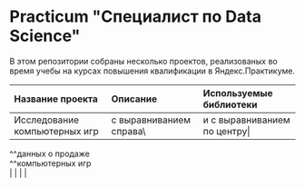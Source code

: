 # Practicum "Специалист по Data Science"

В этом репозитории собраны несколько проектов, реализованых во время учебы на курсах повышения квалификации в Яндекс.Практикуме.

| Название проекта                              | Описание               | Используемые библиотеки    |
| :-------------------------------------------- | :--------------------- |:---------------------------|
|Исследование  компьютерных игр                | с выравниванием справа\ | и с выравниванием по центру\|
 ^^данных о продаже                                                        
 ^^компьютерных игр                                                      
|                                               |                        |                            |  
